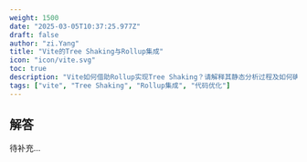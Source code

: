 ```yaml
---
weight: 1500
date: "2025-03-05T10:37:25.977Z"
draft: false
author: "zi.Yang"
title: "Vite的Tree Shaking与Rollup集成"
icon: "icon/vite.svg"
toc: true
description: "Vite如何借助Rollup实现Tree Shaking？请解释其静态分析过程及如何确保未使用代码在生产构建中被剔除？"
tags: ["vite", "Tree Shaking", "Rollup集成", "代码优化"]
---
```


## 解答

待补充...
